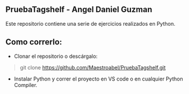 ## PruebaTagshelf - Angel Daniel GuzmanEste repositorio contiene una serie de ejercicios realizados en Python.## Como correrlo:+ Clonar el repositorio o descárgalo:> git clone https://github.com/Maestroabel/PruebaTagshelf.git+ Instalar Python y correr el proyecto en VS code o en cualquier Python Compiler.